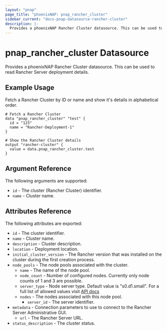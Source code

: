 ```yaml
---
layout: "pnap"
page_title: "phoenixNAP: pnap_rancher_cluster"
sidebar_current: "docs-pnap-datasource-rancher-cluster"
description: |-
  Provides a phoenixNAP Rancher Cluster datasource. This can be used to read Rancher Server deployment details.
---
```


# pnap_rancher_cluster Datasource

Provides a phoenixNAP Rancher Cluster datasource. This can be used to read Rancher Server deployment details.



## Example Usage

Fetch a Rancher Cluster by ID or name and show it's details in alphabetical order. 

```hcl
# Fetch a Rancher Cluster
data "pnap_rancher_cluster" "test" {
  id = "123"
  name = "Rancher-Deployment-1"
}

# Show the Rancher Cluster details
output "rancher-cluster" {
  value = data.pnap_rancher_cluster.test
}
```

## Argument Reference

The following arguments are supported:

* `id` - The cluster (Rancher Cluster) identifier.
* `name` - Cluster name.


## Attributes Reference

The following attributes are exported:

* `id` - The cluster identifier.
* `name` - Cluster name.
* `description` - Cluster description.
* `location` - Deployment location.
* `initial_cluster_version` - The Rancher version that was installed on the cluster during the first creation process.
* `node_pools` - The node pools associated with the cluster.
    * `name` - The name of the node pool.
    * `node_count` - Number of configured nodes. Currently only node counts of 1 and 3 are possible.
    * `server_type` - Node server type. Default value is "s0.d1.small". For a full list of allowed values visit [API docs](https://developers.phoenixnap.com/docs/rancher/1)    
    * `nodes` - The nodes associated with this node pool.        
        * `server_id` - The server identifier.
* `metadata` - Connection parameters to use to connect to the Rancher Server Administrative GUI.
    * `url` - The Rancher Server URL.    
* `status_description` - The cluster status.
